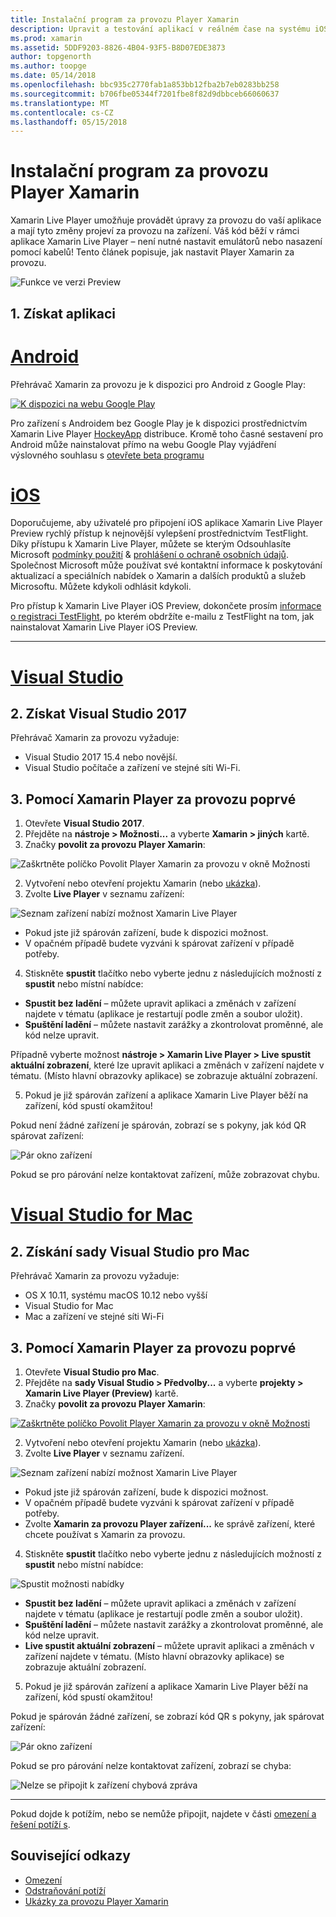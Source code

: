 ```yaml
---
title: Instalační program za provozu Player Xamarin
description: Upravit a testování aplikací v reálném čase na systému iOS nebo zařízení se systémem Android
ms.prod: xamarin
ms.assetid: 5DDF9203-8826-4B04-93F5-B8D07EDE3873
author: topgenorth
ms.author: toopge
ms.date: 05/14/2018
ms.openlocfilehash: bbc935c2770fab1a853bb12fba2b7eb0283bb258
ms.sourcegitcommit: b706fbe05344f7201fbe8f82d9dbbceb66060637
ms.translationtype: MT
ms.contentlocale: cs-CZ
ms.lasthandoff: 05/15/2018
---
```

# <a name="xamarin-live-player-setup"></a>Instalační program za provozu Player Xamarin

Xamarin Live Player umožňuje provádět úpravy za provozu do vaší aplikace a mají tyto změny projeví za provozu na zařízení. Váš kód běží v rámci aplikace Xamarin Live Player – není nutné nastavit emulátorů nebo nasazení pomocí kabelů! Tento článek popisuje, jak nastavit Player Xamarin za provozu.

![Funkce ve verzi Preview](~/media/shared/preview.png)

## <a name="1-get-the-app"></a>1. Získat aplikaci

# <a name="androidtabandroid"></a>[Android](#tab/android)

Přehrávač Xamarin za provozu je k dispozici pro Android z Google Play:

[ ![K dispozici na webu Google Play](install-images/google-play-badge.png)](https://play.google.com/store/apps/details?id=com.xamarin.live)

Pro zařízení s Androidem bez Google Play je k dispozici prostřednictvím Xamarin Live Player [HockeyApp](https://aka.ms/xlp-hockeyapp) distribuce. Kromě toho časné sestavení pro Android může nainstalovat přímo na webu Google Play vyjádření výslovného souhlasu s [otevřete beta programu](https://play.google.com/apps/testing/com.xamarin.live)

# <a name="iostabios"></a>[iOS](#tab/ios)

Doporučujeme, aby uživatelé pro připojení iOS aplikace Xamarin Live Player Preview rychlý přístup k nejnovější vylepšení prostřednictvím TestFlight. Díky přístupu k Xamarin Live Player, můžete se kterým Odsouhlasíte Microsoft [podmínky použití](https://www.microsoft.com/en-us/legal/intellectualproperty/copyright/default.aspx) & [prohlášení o ochraně osobních údajů](https://privacy.microsoft.com/en-us/privacystatement). Společnost Microsoft může používat své kontaktní informace k poskytování aktualizací a speciálních nabídek o Xamarin a dalších produktů a služeb Microsoftu. Můžete kdykoli odhlásit kdykoli.

Pro přístup k Xamarin Live Player iOS Preview, dokončete prosím [informace o registraci TestFlight](https://fastring.xamarinliveplayer.com/), po kterém obdržíte e-mailu z TestFlight na tom, jak nainstalovat Xamarin Live Player iOS Preview.

-----

# <a name="visual-studiotabwindows"></a>[Visual Studio](#tab/windows)

## <a name="2-get-visual-studio-2017"></a>2. Získat Visual Studio 2017

Přehrávač Xamarin za provozu vyžaduje:

- Visual Studio 2017 15.4 nebo novější.
- Visual Studio počítače a zařízení ve stejné síti Wi-Fi.

## <a name="3-using-xamarin-live-player-for-the-first-time"></a>3. Pomocí Xamarin Player za provozu poprvé

1. Otevřete **Visual Studio 2017**.
2. Přejděte na **nástroje > Možnosti...**  a vyberte **Xamarin > jiných** kartě.
3. Značky **povolit za provozu Player Xamarin**:

  ![Zaškrtněte políčko Povolit Player Xamarin za provozu v okně Možnosti](install-images/vs2017-options.png)

2. Vytvoření nebo otevření projektu Xamarin (nebo [ukázka](~/tools/live-player/samples.md)).
3. Zvolte **Live Player** v seznamu zařízení:

  ![Seznam zařízení nabízí možnost Xamarin Live Player](install-images/devices-empty-windows.png)

  * Pokud jste již spárován zařízení, bude k dispozici možnost.
  * V opačném případě budete vyzváni k spárovat zařízení v případě potřeby.
4. Stiskněte **spustit** tlačítko nebo vyberte jednu z následujících možností z **spustit** nebo místní nabídce:

  - **Spustit bez ladění** – můžete upravit aplikaci a změnách v zařízení najdete v tématu (aplikace je restartují podle změn a soubor uložit).
  - **Spuštění ladění** – můžete nastavit zarážky a zkontrolovat proměnné, ale kód nelze upravit.

  Případně vyberte možnost **nástroje > Xamarin Live Player > Live spustit aktuální zobrazení**, které lze upravit aplikaci a změnách v zařízení najdete v tématu. (Místo hlavní obrazovky aplikace) se zobrazuje aktuální zobrazení.

5. Pokud je již spárován zařízení a aplikace Xamarin Live Player běží na zařízení, kód spustí okamžitou!

  Pokud není žádné zařízení je spárován, zobrazí se s pokyny, jak kód QR spárovat zařízení:

  ![Pár okno zařízení](install-images/manage-empty-windows.png)

  Pokud se pro párování nelze kontaktovat zařízení, může zobrazovat chybu.

# <a name="visual-studio-for-mactabmacos"></a>[Visual Studio for Mac](#tab/macos)

## <a name="2-get-visual-studio-for-mac"></a>2. Získání sady Visual Studio pro Mac

Přehrávač Xamarin za provozu vyžaduje:

- OS X 10.11, systému macOS 10.12 nebo vyšší
- Visual Studio for Mac
- Mac a zařízení ve stejné síti Wi-Fi

## <a name="3-using-xamarin-live-player-for-the-first-time"></a>3. Pomocí Xamarin Player za provozu poprvé

1. Otevřete **Visual Studio pro Mac**.
2. Přejděte na **sady Visual Studio > Předvolby...**  a vyberte **projekty > Xamarin Live Player (Preview)** kartě.
3. Značky **povolit za provozu Player Xamarin**:

  [![Zaškrtněte políčko Povolit Player Xamarin za provozu v okně Možnosti](install-images/vsmac-options-sml.png)](install-images/vsmac-options.png#lightbox)

2. Vytvoření nebo otevření projektu Xamarin (nebo [ukázka](~/tools/live-player/samples.md)).
3. Zvolte **Live Player** v seznamu zařízení.

  ![Seznam zařízení nabízí možnost Xamarin Live Player](install-images/devices.png)

  * Pokud jste již spárován zařízení, bude k dispozici možnost.
  * V opačném případě budete vyzváni k spárovat zařízení v případě potřeby.
  * Zvolte **Xamarin za provozu Player zařízení...**  ke správě zařízení, které chcete používat s Xamarin za provozu.

4. Stiskněte **spustit** tlačítko nebo vyberte jednu z následujících možností z **spustit** nebo místní nabídce:

  ![Spustit možnosti nabídky](install-images/run-menu.png)

  - **Spustit bez ladění** – můžete upravit aplikaci a změnách v zařízení najdete v tématu (aplikace je restartují podle změn a soubor uložit).
  - **Spuštění ladění** – můžete nastavit zarážky a zkontrolovat proměnné, ale kód nelze upravit.
  - **Live spustit aktuální zobrazení** – můžete upravit aplikaci a změnách v zařízení najdete v tématu. (Místo hlavní obrazovky aplikace) se zobrazuje aktuální zobrazení.

5. Pokud je již spárován zařízení a aplikace Xamarin Live Player běží na zařízení, kód spustí okamžitou!

  Pokud je spárován žádné zařízení, se zobrazí kód QR s pokyny, jak spárovat zařízení:

  ![Pár okno zařízení](install-images/manage-empty.png)

  Pokud se pro párování nelze kontaktovat zařízení, zobrazí se chyba:

  ![Nelze se připojit k zařízení chybová zpráva](install-images/error-cannot-connect.png)


-----

Pokud dojde k potížím, nebo se nemůže připojit, najdete v části [omezení a řešení potíží s](~/tools/live-player/troubleshooting.md).


## <a name="related-links"></a>Související odkazy

- [Omezení](~/tools/live-player/limitations.md)
- [Odstraňování potíží](~/tools/live-player/troubleshooting.md)
- [Ukázky za provozu Player Xamarin](~/tools/live-player/samples.md)
